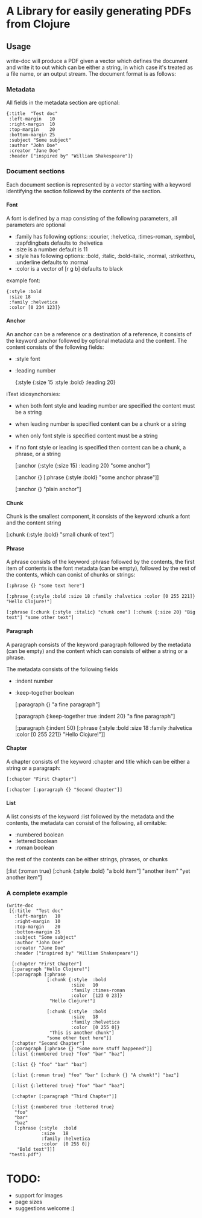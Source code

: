 # A Library for easily generating PDFs from Clojure 

## Usage

write-doc will produce a PDF given a vector which defines the document and write it to out which can be either a string, in which case it's treated as a file name, or an output stream. The document format is as follows:

### Metadata

All fields in the metadata section are optional:

    {:title  "Test doc"
     :left-margin   10
     :right-margin  10
     :top-margin    20
     :bottom-margin 25
     :subject "Some subject"
     :author "John Doe"
     :creator "Jane Doe"
     :header ["inspired by" "William Shakespeare"]}

### Document sections

Each document section is represented by a vector starting with a keyword identifying the section followed by the contents of the section.

#### Font

A font is defined by a map consisting of the following parameters, all parameters are optional

* :family has following options: :courier, :helvetica, :times-roman, :symbol, :zapfdingbats defaults to :helvetica
* :size is a number default is 11
* :style has following options: :bold, :italic, :bold-italic, :normal, :strikethru, :underline defaults to :normal
* :color is a vector of [r g b] defaults to black

example font:

    {:style :bold
     :size 18
     :family :helvetica
     :color [0 234 123]}


#### Anchor

An anchor can be a reference or a destination of a reference, it consists of the keyword :anchor followed by optional metadata and the content. The content consists of the following fields:

* :style font
* :leading number

    {:style {:size 15 :style :bold} :leading 20}
    
iText idiosynchorsies:

* when both font style and leading number are specified the content must be a string
* when leading number is specified content can be a chunk or a string 
* when only font style is specified content must be a string
* if no font style or leading is specified then content can be a chunk, a phrase, or a string

    [:anchor {:style {:size 15} :leading 20} "some anchor"]
    
    [:anchor {}  [:phrase {:style :bold} "some anchor phrase"]]
    
    [:anchor {} "plain anchor"]


#### Chunk 

Chunk is the smallest component, it consists of the keyword :chunk a font and the content string 

   [:chunk {:style :bold} "small chunk of text"]

#### Phrase

A phrase consists of the keyword :phrase followed by the contents, the first item of contents is the font metadata (can be empty), followed by the rest of the contents, which can conist of chunks or strings:

    [:phrase {} "some text here"]

    [:phrase {:style :bold :size 18 :family :halvetica :color [0 255 221]} "Hello Clojure!"]
  
    [:phrase [:chunk {:style :italic} "chunk one"] [:chunk {:size 20} "Big text"] "some other text"]

#### Paragraph

A paragraph consists of the keyword :paragraph followed by the metadata (can be empty) and the content which can consists of either a string or a phrase.

The metadata consists of the following fields

* :indent number
* :keep-together boolean

    [:paragraph {} "a fine paragraph"]
    
    [:paragraph {:keep-together true :indent 20} "a fine paragraph"]

    [:paragraph {:indent 50} [:phrase {:style :bold :size 18 :family :halvetica :color [0 255 221]} "Hello Clojure!"]]

#### Chapter

A chapter consists of the keyword :chapter and  title which can be either a string or a paragraph:


    [:chapter "First Chapter"]

    [:chapter [:paragraph {} "Second Chapter"]]

#### List

A list consists of the keyword :list followed by the metadata and the contents, the metadata can consist of the following, all omitable:

* :numbered boolean
* :lettered boolean
* :roman    boolean

the rest of the contents can be either strings, phrases, or chunks

   [:list {:roman true} [:chunk {:style :bold} "a bold item"] "another item" "yet another item"]


### A complete example

    (write-doc
     [{:title  "Test doc"
       :left-margin   10
       :right-margin  10
       :top-margin    20
       :bottom-margin 25
       :subject "Some subject"
       :author "John Doe"
       :creator "Jane Doe"
       :header ["inspired by" "William Shakespeare"]}
       
      [:chapter "First Chapter"]
      [:paragraph "Hello Clojure!"]
      [:paragraph [:phrase 
                   [:chunk {:style  :bold
                            :size   10
                            :family :times-roman
                            :color  [123 0 23]}
                    "Hello Clojure!"]
               
                   [:chunk {:style  :bold
                            :size   18
                            :family :helvetica
                            :color  [0 255 0]}
                    "This is another chunk"]
                   "some other text here"]]
      [:chapter "Second Chapter"]
      [:paragraph [:phrase {} "Some more stuff happened"]]
      [:list {:numbered true} "foo" "bar" "baz"]

      [:list {} "foo" "bar" "baz"]

      [:list {:roman true} "foo" "bar" [:chunk {} "A chunk!"] "baz"]

      [:list {:lettered true} "foo" "bar" "baz"]

      [:chapter [:paragraph "Third Chapter"]]
      
      [:list {:numbered true :lettered true} 
       "foo"
       "bar"
       "baz"
       [:phrase {:style  :bold
                 :size   18
                 :family :helvetica
                 :color  [0 255 0]}
        "Bold text"]]]
     "test1.pdf")


# TODO:

* support for images
* page sizes
* suggestions welcome :)







